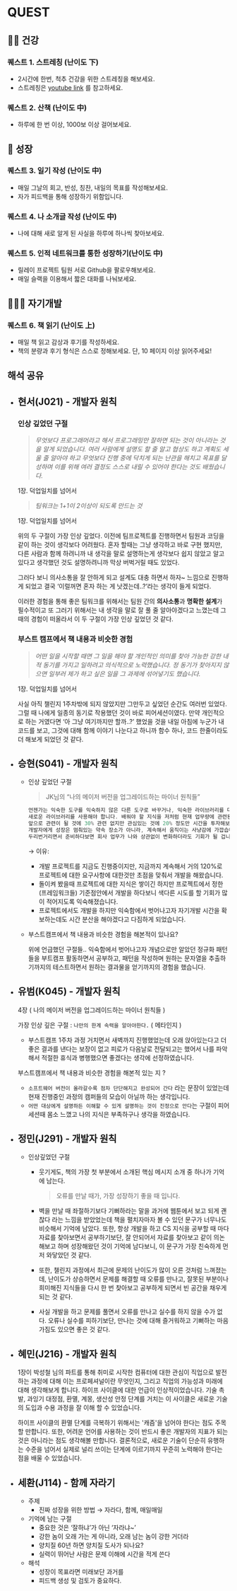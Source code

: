 # QUEST

## 🏋️‍♂️ 건강

### 퀘스트 1. 스트레칭 (난이도 **下)**

- 2시간에 한번, 척추 건강을 위한 스트레칭을 해보세요.
- 스트레칭은 [youtube link](https://www.youtube.com/watch?v=mUnSpfItRf0) 를 참고하세요.

### 퀘스트 2. 산책 (난이도 **中)**

- 하루에 한 번 이상, 1000보 이상 걸어보세요.

## 💪 성장

### 퀘스트 3. 일기 작성  (난이도 **中)**

- 매일 그날의 회고, 반성, 칭찬, 내일의 목표를 작성해보세요.
- 자가 피드백을 통해 성장하기 위함입니다.

### 퀘스트 4. 나 소개글 작성 (난이도 **中)**

- 나에 대해 새로 알게 된 사실을 하루에 하나씩 찾아보세요.

### 퀘스트 5. 인적 네트워크를 통한 성장하기(난이도 **中)**

- 릴레이 프로젝트 팀원 서로 Github을 팔로우해보세요.
- 매일 슬랙을 이용해서 짧은 대화를 나눠보세요.

## 🐶🦶🏼 자기개발

### 퀘스트 6. 책 읽기 (난이도 **上)**

- 매일 책 읽고 감상과 후기를 작성하세요.
- 책의 분량과 후기 형식은 스스로 정해보세요. 
단, 10 페이지 이상 읽어주세요!

## 해석 공유

- ## 현서(J021) - 개발자 원칙
    ### 인상 깊었던 구절
    
    > *무엇보다 프로그래머라고 해서 프로그래밍만 잘하면 되는 것이 아니라는 것을 알게 되었습니다. 여러 사람에게 설명도 할 줄 알고 협상도 하고 계획도 세울 줄 알아야 하고 무엇보다 진행 중에 닥치게 되는 난관을 해치고 목표를 달성하며 이를 위해 여러 결정도 스스로 내릴 수 있어야 한다는 것도 배웠습니다.*
    
    1장. 덕업일치를 넘어서
    > 
    
    > *팀워크는 1+1이 2이상이 되도록 만드는 것*
    
    1장. 덕업일치를 넘어서
    > 
    
    위의 두 구절이 가장 인상 깊었다. 이전에 팀프로젝트를 진행하면서 팀원과 코딩을 같이 하는 것이 생각보다 어려웠다. 혼자 할때는 그냥 생각하고 바로 구현 했지만, 다른 사람과 함께 하려니까 내 생각을 말로 설명하는게 생각보다 쉽지 않았고 알고 있다고 생각했던 것도 설명하려니까 막상 버벅거릴 때도 있었다. 
    
    그러다 보니 의사소통을 잘 안하게 되고 설계도 대충 하면서 하자~ 느낌으로 진행하게 되었고 결국 ‘이럴꺼면 혼자 하는 게 낫겠는데..?’라는 생각이 들게 되었다. 
    
    이러한 경험을 통해 좋은 팀워크를 위해서는 팀원 간의 **의사소통**과 **명확한 설계**가 필수적이고 또 그러기 위해서는 내 생각을 말로 잘 풀 줄 알아야겠다고 느꼈는데 그때의 경험이 떠올라서 이 두 구절이 가장 인상 깊었던 것 같다.
    
    ### 부스트 캠프에서 책 내용과 비슷한 경험
    
    > *어떤 일을 시작할 때면 그 일을 해야 할 개인적인 의미를 찾아 가능한 강한 내적 동기를 가지고 일하려고 의식적으로 노력했습니다. 정 동기가 찾아지지 않으면 일부러 제가 하고 싶은 일을 그 과제에 섞어넣기도 했습니다.*
    
    1장. 덕업일치를 넘어서
    > 
    
    사실 아직 챌린지 1주차밖에 되지 않았지만 그만두고 싶었던 순간도 여러번 있었다. 그럴 때 나에게 일종의 동기로 작용했던 것이 바로 피어세션이였다. 만약 개인적으로 하는 거였다면 ‘아 그냥 여기까지만 할까..?’ 했었을 것을 내일 아침에 누군가 내 코드를 보고, 그것에 대해 함께 이야기 나눈다고 하니까 함수 하나, 코드 한줄이라도 더 해보게 되었던 것 같다.
    
- ## 승현(S041) - 개발자 원칙
    - 인상 깊었던 구절
        
        > JK님의 “나의 메이저 버전을 업그레이드하는 마이너 원칙들”
        > 
        
        ```swift
        언젠가는 익숙한 도구를 익숙하지 않은 다른 도구로 바꾸거나, 익숙한 라이브러리를 대신해 
        새로운 라이브러리를 사용해야 합니다. 배워야 할 지식을 저처럼 현재 업무량에 관련된 것에 50%, 
        앞으로 관련이 될 것에 30% 관련 없지만 관심있는 것에 20% 정도만 시간을 투자해보세요.
        개발자에게 성장은 멈춰있는 약속 장소가 아니라, 계속해서 움직이는 사냥감에 가깝습니다.
        두리번거리면서 준비하다보면 회사 업무가 나와 상관없이 변화하더라도 기회가 될 겁니다.
        ```
        
        → 이유: 
        
        - 개발 프로젝트를 지금도 진행중이지만, 지금까지 계속해서 거의 120%로 프로젝트에 대한 요구사항에 대한것만 초점을 맞춰서 개발을 해왔습니다.
        - 돌이켜 봤을때 프로젝트에 대한 지식은 쌓이긴 하지만 프로젝트에서 정한 (프레임워크들) 기준점안에서 개발을 하다보니 색다른 시도를 할 기회가 많이 적어지도록 익숙해졌습니다.
        - 프로젝트에서도 개발을 하지만 익숙함에서 벗어나고자 자기개발 시간을 확보하는데도 시간 분산을 해야겠다고 다짐하게 되었습니다.
        
    - 부스트캠프에서 책 내용과 비슷한 경험을 해본적이 있나요?
        
        위에 언급했던 구절들.. 익숙함에서 벗어나고자 개념으로만 알았던 정규화 패턴들을 부트캠프 활동하면서 공부하고, 패턴을 작성하며 원하는 문자열을 추출하기까지의 테스트하면서 원하는 결과물을 얻기까지의 경험을 했습니다.
    
- ## 유범(K045) - 개발자 원칙
    
    4장 ( 나의 메이저 버전을 업그레이드하는 마이너 원칙들 ) 
    
    가장 인상 깊은 구절 : `나만의 한계 속력을 알아야한다.` ( 메타인지 )
    
    - 부스트캠프 1주차 과정 거치면서 새벽까지 진행했었는데 오래 앉아있는다고 더 좋은 결과를 낸다는 보장이 없고 피로가 다음날로 전달되고는 했어서 나를 파악해서 적절한 휴식과 병행했으면 좋겠다는 생각에 선정하였습니다.
    
    부스트캠프에서 책 내용과 비슷한 경험을 해본적 있는 지 ?
    
    - `소프트웨어 버전이 올라갈수록 점차 단단해지고 완성되어 간다` 라는 문장이 있었는데 현재 진행중인 과정의 캠퍼들의 모습이 아닐까 하는 생각입니다.
    - `어떤 대상에게 설명하든 이해할 수 있게 설명하는 것이 진정으로 안다`는 구절이 피어세션때 몸소 느꼈고 나의 지식은 부족하구나 생각을 하였습니다.

- ## 정민(J291) - 개발자 원칙
    - 인상깊었던 구절
        - 웃기게도, 책의 가장 첫 부분에서 소개된 핵심 메시지 소개 중 하나가 기억에 남는다.
            
            > 오류를 만날 때가, 가장 성장하기 좋을 때 입니다.
            > 
        - 벽을 만날 때 좌절하기보다 기뻐하라는 말을 과거에 웹툰에서 보고 되게 괜찮다 라는 느낌을 받았었는데 책을 펼치자마자 볼 수 있던 문구가 너무나도 비슷해서 기억에 남았다. 또한, 항상 개발을 하고 CS 지식을 공부할 때 마다 자료를 찾아보면서 공부하기보단, 잘 안되어서 자료를 찾아보고 같이 의논해보고 하며 성장해왔던 것이 기억에 남다보니, 이 문구가 가장 친숙하게 먼저 와닿았던 것 같다.
        - 또한, 챌린지 과정에서 최근에 문제의 난이도가 많이 오른 것처럼 느껴졌는데, 난이도가 상승하면서 문제를 해결할 때 오류를 만나고, 잘못된 부분이나 희미해진 지식들을 다시 한 번 찾아보고 공부하게 되면서 빈 공간을 채우게 되는 것 같다.
        - 사실 개발을 하고 문제를 풀면서 오류를 만나고 실수를 하지 않을 수가 없다. 오류나 실수를 피하기보단, 만나는 것에 대해 즐거워하고 기뻐하는 마음가짐도 있으면 좋은 것 같다.

- ## 혜민(J216) - 개발자 원칙
    
    1장이 박성철 님의 파트를 통해 취미로 시작한 컴퓨터에 대한 관심이 직업으로 발전하는 과정에 대해  이는 프로페셔널이란 무엇인지, 그리고 직업의 가능성과 미래에 대해 생각해보게 합니다.
    하이프 사이클에 대한 언급이 인상적이었습니다. 기술 촉발, 과잉기 대정점, 환멸, 계몽, 생산성 안정 단계를 거치는 이 사이클은 새로운 기술의 도입과 수용 과정을 잘 이해 할 수 있었습니다.
    
    하이프 사이클의 환멸 단계를 극복하기 위해서는 '캐즘'을 넘어야 한다는 점도 주목할 만합니다. 또한, 어려운 언어를 사용하는 것이 반드시 좋은 개발자의 지표가 되는 것은 아니라는 점도 생각해볼 만합니다.
    결론적으로, 새로운 기술이 단순히 유행하는 수준을 넘어서 실제로 널리 쓰이는 단계에 이르기까지 꾸준히 노력해야 한다는 점을 배울 수 있었습니다.
    
- ## 세환(J114) - 함께 자라기
    - 주제
        - 진짜 성장을 위한 방법 → 자라다, 함께, 매일매일
    - 기억에 남는 구절
        - 중요한 것은 ‘잘하냐’가 아닌 ‘자라냐~’
        - 강한 놈이 오래 가는 게 아니라, 오래 남는 놈이 강한 거더라
        - 양치질 60년 하면 양치질 도사가 되나요?
        - 실력이 뛰어난 사람은 문제 이해에 시간을 적게 쓴다
    - 해석
        - 성장이 목표라면 미래보단 과거를
        - 피드백 생성 및 검토가 중요하다.

